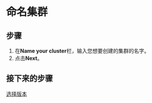 # 命名集群

## 步骤

1. 在**Name your cluster**栏，输入您想要创建的集群的名字。
2. 点击**Next**。

## 接下来的步骤

[选择版本](../05-select-version/README.md)